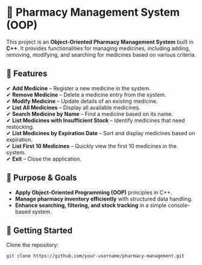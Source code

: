 # 💊 Pharmacy Management System (OOP)

This project is an **Object-Oriented Pharmacy Management System** built in **C++**. It provides functionalities for managing medicines, including adding, removing, modifying, and searching for medicines based on various criteria.

## 📌 Features
✔ **Add Medicine** – Register a new medicine in the system.  
✔ **Remove Medicine** – Delete a medicine entry from the system.  
✔ **Modify Medicine** – Update details of an existing medicine.  
✔ **List All Medicines** – Display all available medicines.  
✔ **Search Medicine by Name** – Find a medicine based on its name.  
✔ **List Medicines with Insufficient Stock** – Identify medicines that need restocking.  
✔ **List Medicines by Expiration Date** – Sort and display medicines based on expiration.  
✔ **List First 10 Medicines** – Quickly view the first 10 medicines in the system.  
✔ **Exit** – Close the application.

## 🎯 Purpose & Goals
- **Apply Object-Oriented Programming (OOP)** principles in C++.
- **Manage pharmacy inventory efficiently** with structured data handling.
- **Enhance searching, filtering, and stock tracking** in a simple console-based system.

## 🚀 Getting Started
Clone the repository:
```sh
git clone https://github.com/your-username/pharmacy-management.git
